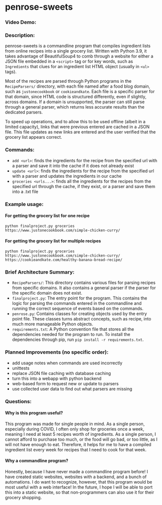 # penrose-sweets
### Video Demo:  <URL HERE>
### Description:

penrose-sweets is a commandline program that compiles ingredient lists from online recipes into a single grocery list. Written with Python 3.9, it takes advantage of BeautifulSoup4 to comb through a website for either a JSON file embedded in a `<script>` tag or for key words, such as `Ingredients` that clues for an ingredient list HTML object (usually in `<ul>` tags).

Most of the recipes are parsed through Python programs in the `RecipeParsers/` directory, with each file named after a food blog domain, such as `justonecookbook` or `cookieandkate`. Each file is a specific parser for that domain, since HTML code is structured differently, even if slightly, across domains. If a domain is unsupported, the parser can still parse through a general parser, which returns less accurate results than the dedicated parsers.

To speed up operations, and to allow this to be used offline (albeit in a limited capacity), links that were previous entered are cached in a JSON file. This file updates as new links are entered and the user verified that the grocery list appears correct.

### Commands:

- `add <url>`: finds the ingredients for the recipe from the specified url with a parser and save it into the cache if it does not already exist
- `update <url>`: finds the ingredients for the recipe from the specified url with a parser and updates the ingredients in our cache
- `groceries <urls...>`: finds all the ingredients for the recipes from the specified url through the cache, if they exist, or a parser and save them into a .txt file

### Example usage:

#### For getting the grocery list for one recipe
```
python finalproject.py groceries https://www.justonecookbook.com/simple-chicken-curry/
```

#### For getting the grocery list for multiple recipes
```
python finalproject.py groceries https://www.justonecookbook.com/simple-chicken-curry/ https://cookieandkate.com/healthy-banana-bread-recipe/
```
  
### Brief Architecture Summary:

- `RecipeParsers/`: This directory contains various files for parsing recipes from specific domains. It also contains a general parser if the parser for the specific domain does not exist.
- `finalproject.py`: The entry point for the program. This contains the logic for parsing the commands entered in the commandline and running the correct sequence of events based on the commands.
- `penrose.py`: Contains classes for creating objects used by the entry point file. These classes turns abstract concepts, such as recipe, into much more manageable Python objects.
- `requirements.txt`: A Python convention file that stores all the dependencies needed for the program to run. To install the dependencies through pip, run `pip install -r requirements.txt`.

### Planned Improvements (no specific order):

- add usage notes when commands are used incorrectly
- unittests
- replace JSON file caching with database caching
- turn this into a webapp with python backend
- web-based form to request new or update to parsers
- use collected user data to find out what parsers are missing

### Questions:

#### Why is this program useful?
  
This program was made for single people in mind. As a single person, especially during COVID, I often only shop for groceries once a week, meaning I need at least 5 recipes worth of ingredients. As a single person, I cannot afford to purchase too much, or the food will go bad, or too little, as I will not have enough to eat. Therefore, it helps for me to have a compiled ingredient list every week for recipes that I need to cook for that week.

#### Why a commandline program?
  
Honestly, because I have never made a commandline program before! I have created static websites, websites with a backend, and a bunch of automations. I do want to recognize, however, that this program would be most useful with a web interface! In the future, I hope I will be able to port this into a static website, so that non-programmers can also use it for their grocery shopping.
